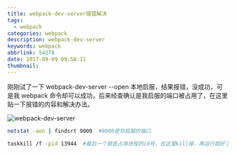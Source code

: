 ```yaml
---
title: webpack-dev-server报错解决
tags:
  - webpack
categories: webpack
description: webpack-dev-server
keywords: webpack
abbrlink: 54278
date: 2017-09-09 09:58:11
thumbnail:
---
```


刚刚试了一下 webpack-dev-server --open 本地启服，结果报错，没成功，可是我 webpack 命令却可以成功，后来经查确认是我启服的端口被占用了，在这里贴一下报错的内容和解决办法。

<!-- more -->

![webpack-dev-server](/../images/webpackwebpack-error.png)

```bash
netstat -aon | findsrt 9000  #9000是你启服的端口

taskkill /f -pid 13944  #最后一个就是占用进程的id号，在这里kill掉，再运行就好了
```
